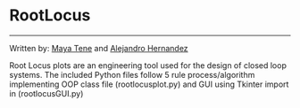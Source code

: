 # RootLocus
------------
Written by: [Maya Tene](https://github.com/mootene) and [Alejandro Hernandez](https://github.com/alejandroh3005)

Root Locus plots are an engineering tool used for the design of closed loop systems. The included Python files follow 5 rule process/algorithm implementing OOP class file (rootlocusplot.py) and GUI using Tkinter import in (rootlocusGUI.py)
